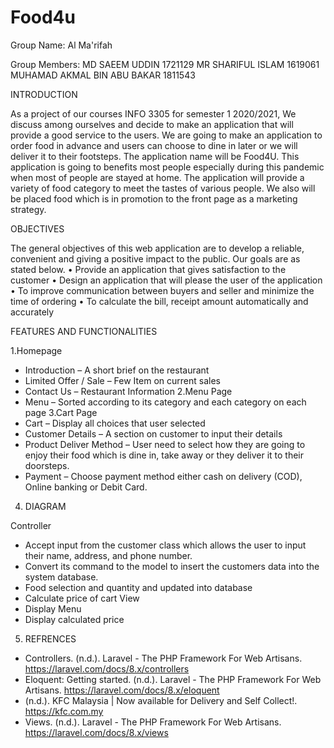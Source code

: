 # Food4u

Group Name: Al Ma'rifah

Group Members:
MD SAEEM UDDIN 1721129
MR SHARIFUL ISLAM 1619061
MUHAMAD AKMAL BIN ABU BAKAR 1811543

INTRODUCTION

As a project of our courses INFO 3305 for semester 1 2020/2021, We discuss among ourselves and decide to make an application that will provide a good service to the users. We are going to make an application to order food in advance and users can choose to dine in later or we will deliver it to their footsteps. 
The application name will be Food4U. This application is going to benefits most people especially during this pandemic when most of people are stayed at home. The application will provide a variety of food category to meet the tastes of various people. We also will be placed food which is in promotion to the front page as a marketing strategy.

OBJECTIVES

The general objectives of this web application are to develop a reliable, convenient and giving a positive impact to the public. Our goals are as stated below.
   •	Provide an application that gives satisfaction to the customer
   •	Design an application that will please the user of the application
   •	To improve communication between buyers and seller and minimize the time of ordering
   •	To calculate the bill, receipt amount automatically and accurately


FEATURES AND FUNCTIONALITIES

1.Homepage
- Introduction – A short brief on the restaurant
- Limited Offer / Sale – Few Item on current sales
- Contact Us – Restaurant Information
2.Menu Page
- Menu – Sorted according to its category and each category on each page
3.Cart Page
- Cart – Display all choices that user selected
- Customer Details – A section on customer to input their details 
- Product Deliver Method – User need to select how they are going to enjoy their food which is dine in, take away or they deliver it to their doorsteps. 
- Payment – Choose payment method either cash on delivery (COD), Online banking or Debit Card.
 
4.	DIAGRAM


Controller 
   - Accept input from the customer class which allows the user to input their name, address, and phone number.
   - Convert its command to the model to insert the customers data into the system database.
   - Food selection and quantity and updated into database
   - Calculate price of cart
View
   - Display Menu
   - Display calculated price

 
5.	REFRENCES
   - Controllers. (n.d.). Laravel - The PHP Framework For Web Artisans. https://laravel.com/docs/8.x/controllers
   - Eloquent: Getting started. (n.d.). Laravel - The PHP Framework For Web Artisans. https://laravel.com/docs/8.x/eloquent
   - (n.d.). KFC Malaysia | Now available for Delivery and Self Collect!. https://kfc.com.my
   - Views. (n.d.). Laravel - The PHP Framework For Web Artisans. https://laravel.com/docs/8.x/views
